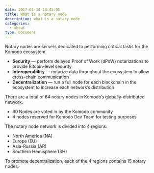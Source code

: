 ```yaml
---
date: 2017-01-14 14:45:05
title: What is a notary node
description: what is a notary node
categories:
  - about
type: Document
---
```

Notary nodes are servers dedicated to performing critical tasks for the Komodo ecosystem.

* **Security** — perform delayed Proof of Work (dPoW) notarizations to provide Bitcoin-level security 
* **Interoperability** — notarize data throughout the ecosystem to allow cross-chain communication
* **Decentralization** — run a full node for each blockchain in the ecosystem to increase each network’s distribution

There are a total of 64 notary nodes in Komodo’s globally-distributed network.

* 60 Nodes are voted in by the Komodo community
* 4 nodes reserved for Komodo Dev Team for testing purposes

The notary node network is divided into 4 regions: 

* North America (NA)
* Europe (EU)
* Asia-Russia (AR)
* Southern Hemisphere (SH)

To promote decentralization, each of the 4 regions contains 15 notary nodes.
